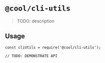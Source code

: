 # `@cool/cli-utils`

> TODO: description

## Usage

```
const cliUtils = require('@cool/cli-utils');

// TODO: DEMONSTRATE API
```
